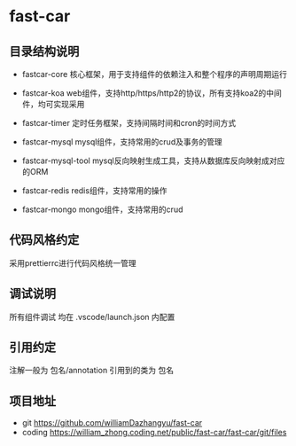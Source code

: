 # fast-car

## 目录结构说明

* fastcar-core 核心框架，用于支持组件的依赖注入和整个程序的声明周期运行

* fastcar-koa web组件，支持http/https/http2的协议，所有支持koa2的中间件，均可实现采用

* fastcar-timer 定时任务框架，支持间隔时间和cron的时间方式

* fastcar-mysql mysql组件，支持常用的crud及事务的管理

* fastcar-mysql-tool mysql反向映射生成工具，支持从数据库反向映射成对应的ORM

* fastcar-redis redis组件，支持常用的操作

* fastcar-mongo mongo组件，支持常用的crud

## 代码风格约定

采用prettierrc进行代码风格统一管理

## 调试说明

所有组件调试 均在 .vscode/launch.json 内配置

## 引用约定

注解一般为 包名/annotation
引用到的类为 包名

## 项目地址

* git    <https://github.com/williamDazhangyu/fast-car>
* coding <https://william_zhong.coding.net/public/fast-car/fast-car/git/files>
